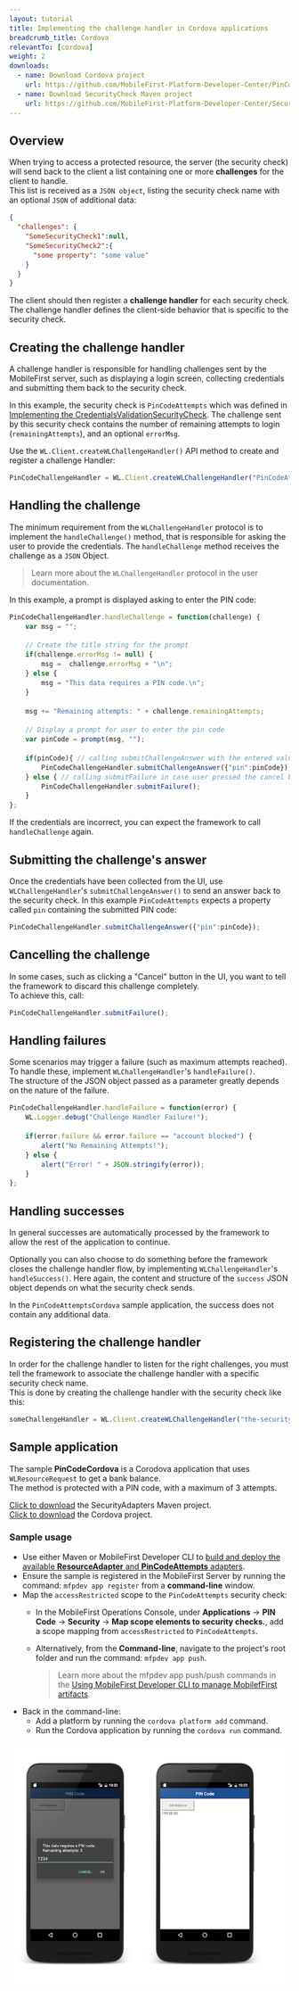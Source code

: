 ```yaml
---
layout: tutorial
title: Implementing the challenge handler in Cordova applications
breadcrumb_title: Cordova
relevantTo: [cordova]
weight: 2
downloads:
  - name: Download Cordova project
    url: https://github.com/MobileFirst-Platform-Developer-Center/PinCodeCordova/tree/release80
  - name: Download SecurityCheck Maven project
    url: https://github.com/MobileFirst-Platform-Developer-Center/SecurityCheckAdapters/tree/release80
---
```

## Overview
When trying to access a protected resource, the server (the security check) will send back to the client a list containing one or more **challenges** for the client to handle.  
This list is received as a `JSON object`, listing the security check name with an optional `JSON` of additional data:

```json
{
  "challenges": {
    "SomeSecurityCheck1":null,
    "SomeSecurityCheck2":{
      "some property": "some value"
    }
  }
}
```

The client should then register a **challenge handler** for each security check.  
The challenge handler defines the client-side behavior that is specific to the security check.

## Creating the challenge handler
A challenge handler is responsible for handling challenges sent by the MobileFirst server, such as displaying a login screen, collecting credentials and submitting them back to the security check.

In this example, the security check is `PinCodeAttempts` which was defined in [Implementing the CredentialsValidationSecurityCheck](../security-check). The challenge sent by this security check contains the number of remaining attempts to login (`remainingAttempts`), and an optional `errorMsg`.


Use the `WL.Client.createWLChallengeHandler()` API method to create and register a challenge Handler:

```javascript
PinCodeChallengeHandler = WL.Client.createWLChallengeHandler("PinCodeAttempts");
```

## Handling the challenge
The minimum requirement from the `WLChallengeHandler` protocol is to implement the `handleChallenge()` method, that is responsible for asking the user to provide the credentials. The `handleChallenge` method receives the challenge as a `JSON` Object.

> Learn more about the `WLChallengeHandler` protocol in the user documentation.

In this example, a prompt is displayed asking to enter the PIN code:

```javascript
PinCodeChallengeHandler.handleChallenge = function(challenge) {
    var msg = "";
    
    // Create the title string for the prompt
    if(challenge.errorMsg != null) {
        msg =  challenge.errorMsg + "\n";
    } else {
        msg = "This data requires a PIN code.\n";
    }
    
    msg += "Remaining attempts: " + challenge.remainingAttempts;
    
    // Display a prompt for user to enter the pin code     
    var pinCode = prompt(msg, "");
    
    if(pinCode){ // calling submitChallengeAnswer with the entered value
        PinCodeChallengeHandler.submitChallengeAnswer({"pin":pinCode});
    } else { // calling submitFailure in case user pressed the cancel button
        PinCodeChallengeHandler.submitFailure();   
    }                            
};
```

If the credentials are incorrect, you can expect the framework to call `handleChallenge` again.

## Submitting the challenge's answer
Once the credentials have been collected from the UI, use `WLChallengeHandler`'s `submitChallengeAnswer()` to send an answer back to the security check. In this example `PinCodeAttempts` expects a property called `pin` containing the submitted PIN code:

```javascript
PinCodeChallengeHandler.submitChallengeAnswer({"pin":pinCode});
```

## Cancelling the challenge
In some cases, such as clicking a "Cancel" button in the UI, you want to tell the framework to discard this challenge completely.  
To achieve this, call:

```javascript
PinCodeChallengeHandler.submitFailure();
```

## Handling failures
Some scenarios may trigger a failure (such as maximum attempts reached). To handle these, implement `WLChallengeHandler`'s `handleFailure()`.  
The structure of the JSON object passed as a parameter greatly depends on the nature of the failure.

```javascript
PinCodeChallengeHandler.handleFailure = function(error) {
    WL.Logger.debug("Challenge Handler Failure!");
    
    if(error.failure && error.failure == "account blocked") {
        alert("No Remaining Attempts!");  
    } else {
        alert("Error! " + JSON.stringify(error));
    }
};
```

## Handling successes
In general successes are automatically processed by the framework to allow the rest of the application to continue.

Optionally you can also choose to do something before the framework closes the challenge handler flow, by implementing `WLChallengeHandler`'s `handleSuccess()`. Here again, the content and structure of the `success` JSON object depends on what the security check sends.

In the `PinCodeAttemptsCordova` sample application, the success does not contain any additional data.

## Registering the challenge handler
In order for the challenge handler to listen for the right challenges, you must tell the framework to associate the challenge handler with a specific security check name.  
This is done by creating the challenge handler with the security check like this:

```javascript
someChallengeHandler = WL.Client.createWLChallengeHandler("the-securityCheck-name");
```

## Sample application
The sample **PinCodeCordova** is a Corodova application that uses `WLResourceRequest` to get a bank balance.  
The method is protected with a PIN code, with a maximum of 3 attempts.

[Click to download](https://github.com/MobileFirst-Platform-Developer-Center/SecurityCheckAdapters/tree/release80) the SecurityAdapters Maven project.  
[Click to download](https://github.com/MobileFirst-Platform-Developer-Center/PinCodeCordova/tree/release80) the Cordova project.

### Sample usage
* Use either Maven or MobileFirst Developer CLI to [build and deploy the available **ResourceAdapter** and **PinCodeAttempts** adapters](../../../adapters/creating-adapters/).
* Ensure the sample is registered in the MobileFirst Server by running the command: `mfpdev app register` from a **command-line** window.
* Map the `accessRestricted` scope to the `PinCodeAttempts` security check:
    * In the MobileFirst Operations Console, under **Applications** → **PIN Code** → **Security** → **Map scope elements to security checks.**, add a scope mapping from `accessRestricted` to `PinCodeAttempts`. 
    * Alternatively, from the **Command-line**, navigate to the project's root folder and run the command: `mfpdev app push`.  
        
        > Learn more about the mfpdev app push/push commands in the [Using MobileFirst Developer CLI to manage MobilefFirst artifacts](../../../using-the-mfpf-sdk/using-mobilefirst-developer-cli-to-manage-mobilefirst-artifacts).
* Back in the command-line:
    * Add a platform by running the `cordova platform add` command.
    * Run the Cordova application by running the `cordova run` command.

![Sample application](pincode-attempts-cordova.png)